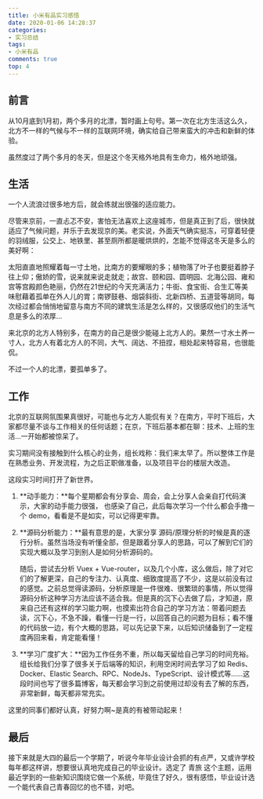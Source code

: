 ```yaml
---
title: 小米有品实习感悟
date: 2020-01-06 14:28:37
categories:
- 实习总结
tags:
- 小米有品
comments: true
top: 4
---
```




## 前言

从10月底到1月初，两个多月的北漂，暂时画上句号。第一次在北方生活这么久，北方不一样的气候与不一样的互联网环境，确实给自己带来蛮大的冲击和新鲜的体验。

虽然度过了两个多月的冬天，但是这个冬天格外地具有生命力，格外地顽强。

<!-- more -->



## 生活

一个人流浪过很多地方后，就会练就出很强的适应能力。

尽管来京前，一直忐忑不安，害怕无法喜欢上这座城市，但是真正到了后，很快就适应了气候问题，并乐于去发现京的美。老实说，外面天气确实挺冻，可穿着轻便的羽绒服，公交上、地铁里、甚至厕所都是暖烘烘的，怎能不觉得这冬天是多么的美好啊：

太阳直直地照耀着每一寸土地，比南方的要耀眼的多；植物落了叶子也要挺着脖子往上仰；傲娇的雪，说来就来说走就走；故宫、颐和园、圆明园、北海公园、雍和宫等宫殿颜色艳丽，仍然在21世纪的今天充满活力；牛街、食宝街、合生汇等美味慰藉着孤单在外人儿的胃；南锣鼓巷、烟袋斜街、北新四桥、五道营等胡同，每次经过都会悄悄地留意与南方不同的建筑生活是怎么样的，又很感叹他们的生活气息是多么的浓厚...

来北京的北方人特别多，在南方的自己是很少能碰上北方人的。果然一寸水土养一寸人，北方人有着北方人的不同，大气、阔达、不扭捏，相处起来特容易，也很能侃。

不过一个人的北漂，要孤单多了。



## 工作

北京的互联网氛围果真很好，可能也与北方人能侃有关？在南方，平时下班后，大家都尽量不谈与工作相关的任何话题；在京，下班后基本都在聊：技术、上班的生活...一开始都被惊呆了。

实习期间没有接触到什么核心的业务，组长戏称：我们来太早了。所以整体工作是在熟悉业务、开发流程，为之后正职做准备，以及项目平台的楼层大改造。

这段实习时间打开了新世界。

1. **动手能力：**每个星期都会有分享会、周会，会上分享人会亲自打代码演示，大家的动手能力很强， 也感染了自己，此后每次学习一个什么都会手撸一个 demo，看看是不是如实，可以记得更牢靠。

2. **源码分析能力：**最有意思的是，大家分享 源码/原理分析的时候是真的逐行分析。虽然当场没有听懂全部，但是跟着分享人的思路，可以了解到它们的实现大概以及学习到别人是如何分析源码的。

   随后，尝试去分析 Vuex + Vue-router，以及几个小库，这么做后，除了对它们的了解更深，自己的专注力、认真度、细致度提高了不少，这是以前没有过的感觉。之前总觉得读源码，分析原理是一件很难、很繁琐的事情，所以觉得源码分析这种学习方法应该不适合我。但是真的沉下心去做了后，才知道，原来自己还有这样的学习能力啊，也摸索出符合自己的学习方法：带着问题去读，沉下心，不急不躁，看懂一行是一行，以回答自己的问题为目标；看不懂的代码放一边，有个大概的思路，可以先记录下来，以后知识储备到了一定程度再回来看，肯定能看懂！

3. **学习广度扩大：**因为工作任务不重，所以每天留给自己学习的时间充裕。组长给我们分享了很多关于后端等的知识，利用空闲时间去学习了如 Redis、Docker、Elastic Search、RPC、NodeJs、TypeScript、设计模式等......这段时间也写了很多篇博客，每天都会学习到之前使用过却没有去了解的东西，非常新鲜，每天都非常充实。

这里的同事们都好认真，好努力啊~是真的有被带动起来！



## 最后

接下来就是大四的最后一个学期了，听说今年毕业设计会抓的有点严，又或许学校每年都这样讲，想要很认真地完成自己的毕业设计。选定了 青旅 这个主题，运用最近学到的一些新知识围绕它做一个系统，毕竟住了好久，很有感悟，毕业设计选一个能代表自己青春回忆的也不错，对吧。





